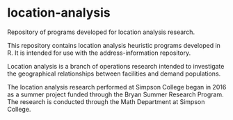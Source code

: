 # location-analysis
Repository of programs developed for location analysis research.

This repository contains location analysis heuristic programs developed in R. It is intended for use with the address-information repository. 

Location analysis is a branch of operations research intended to investigate the geographical relationships between facilities and demand populations.

The location analysis research performed at Simpson College began in 2016 as a summer project funded through the Bryan Summer Research Program. The research is conducted through the Math Department at Simpson College.
